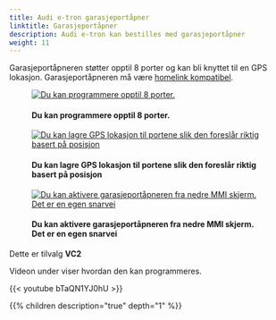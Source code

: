 ```yaml
---
title: Audi e-tron garasjeportåpner
linktitle: Garasjeportåpner
description: Audi e-tron kan bestilles med garasjeportåpner
weight: 11
---
```

<!-- markdownlint-disable MD033 -->

Garasjeportåpneren støtter opptil 8  porter og kan bli knyttet til en GPS lokasjon. Garasjeportåpneren må være [homelink kompatibel](https://www.homelink.com/).

<figure>
    <a href="https://media.electrichasgoneaudi.net/multimedia/models/e-tron/technology/garagedooropener/opener2.jpg">
        <img src="https://media.electrichasgoneaudi.net/multimedia/models/e-tron/technology/garagedooropener/opener2s.jpg"
        alt="Du kan programmere opptil 8 porter." title="Du kan programmere opptil 8 porter.">
    </a>
    <figcaption><h4>Du kan programmere opptil 8 porter.</h4></figcaption>
</figure>

<figure>
    <a href="https://media.electrichasgoneaudi.net/multimedia/models/e-tron/technology/garagedooropener/opener1.jpg">
        <img src="https://media.electrichasgoneaudi.net/multimedia/models/e-tron/technology/garagedooropener/opener1s.jpg"
        alt="Du kan lagre GPS lokasjon til portene slik den foreslår riktig basert på posisjon" title="Du kan lagre GPS lokasjon til portene slik den foreslår riktig basert på posisjon">
    </a>
    <figcaption><h4>Du kan lagre GPS lokasjon til portene slik den foreslår riktig basert på posisjon</h4></figcaption>
</figure>

<figure>
    <a href="https://media.electrichasgoneaudi.net/multimedia/models/e-tron/technology/garagedooropener/opener3.jpg">
        <img src="https://media.electrichasgoneaudi.net/multimedia/models/e-tron/technology/garagedooropener/opener3s.jpg"
        alt="Du kan aktivere garasjeportåpneren fra nedre MMI skjerm. Det er en egen snarvei" title="Du kan aktivere garasjeportåpneren fra nedre MMI skjerm. Det er en egen snarvei">
    </a>
    <figcaption><h4>Du kan aktivere garasjeportåpneren fra nedre MMI skjerm. Det er en egen snarvei</h4></figcaption>
</figure>

Dette er tilvalg **VC2**

Videon under viser hvordan den kan programmeres.

{{< youtube bTaQN1YJ0hU >}}

{{% children description="true" depth="1" %}}
